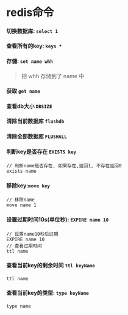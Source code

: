 # redis命令

#### 切换数据库: `select 1`
#### 查看所有的key: `keys *`
#### 存儲: `set name whh`
> 把 whh 存储到了 name 中
#### 获取 `get name`
#### 查看db大小 `DBSIZE`
#### 清除当前数据库 `flushdb`
#### 清除全部数据库 `FLUSHALL`
#### 判断key是否存在 `EXISTS key`
```
// 判断name是否存在, 如果存在,返回1, 不存在返回0
exists name
```
#### 移除key:`move key`
```
// 移除name
move name 1
```

#### 设置过期时间10s(单位秒): `EXPIRE name 10`
```
// 设置name10秒后过期
EXPIRE name 10
// 查看过期时间
ttl name
```
#### 查看当前key的剩余时间 `ttl keyName`
```
ttl name
```
#### 查看当前key的类型: `type keyName`
```
type name
```